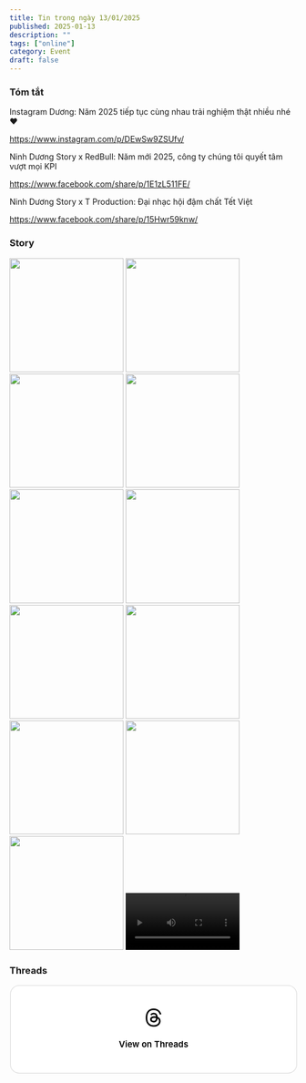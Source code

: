 ```yaml
---
title: Tin trong ngày 13/01/2025
published: 2025-01-13
description: ""
tags: ["online"]
category: Event 
draft: false
---
```


### Tóm tắt 


Instagram Dương: Năm 2025 tiếp tục cùng nhau trải nghiệm thật nhiều nhé ❤️

https://www.instagram.com/p/DEwSw9ZSUfv/

Ninh Dương Story x RedBull: Năm mới 2025, công ty chúng tôi quyết tâm vượt mọi KPI

https://www.facebook.com/share/p/1E1zL511FE/

Ninh Dương Story x T Production: Đại nhạc hội đậm chất Tết Việt

https://www.facebook.com/share/p/15Hwr59knw/


### Story 

<img width="200" src="https://github.com/user-attachments/assets/db45d73b-3590-472f-938a-5a9d33e4a1cd" />

<img width="200" src="https://github.com/user-attachments/assets/3d2c1648-979b-4a21-a3fa-2cfc58f36fad" />

<img width="200" src="https://github.com/user-attachments/assets/3de26071-195f-4833-bd65-591f566f706d" />

<img width="200" src="https://github.com/user-attachments/assets/c9f5b4a4-d7ee-4319-b5d9-2970da615d8d" />

<img width="200" src="https://github.com/user-attachments/assets/78737513-6c9a-4f3c-8da0-1fa4f4a416e1" />

<img width="200" src="https://github.com/user-attachments/assets/11a4709a-8846-41db-9345-3675d1d98cb7" />

<img width="200" src="https://github.com/user-attachments/assets/4a0e48ee-5779-45f0-b596-77e781a16339" />

<img width="200" src="https://github.com/user-attachments/assets/ea31fba9-9d97-4192-8153-4ddf7e243c0e" />

<img width="200" src="https://github.com/user-attachments/assets/7d47ee57-081e-4dfa-a2ec-a7bb30f5abb3" />

<img width="200" src="https://github.com/user-attachments/assets/9390a9d0-b5e8-4955-a4ca-69be2b15b96c" />

<img width="200" src="https://github.com/user-attachments/assets/1fbe1190-491e-4560-a878-e9781e5757c7" />

<video width="200" controls>
  <source type="video/mp4" src="https://github.com/user-attachments/assets/2eb3d388-0a11-4434-b18b-909b558f6401" >
</video>

### Threads 

<blockquote class="text-post-media" data-text-post-permalink="https://www.threads.net/@ninhduong_summary/post/DExVrIbTJ36" data-text-post-version="0" id="ig-tp-DExVrIbTJ36" style=" background:#FFF; border-width: 1px; border-style: solid; border-color: #00000026; border-radius: 16px; max-width:540px; margin: 1px; min-width:270px; padding:0; width:99.375%; width:-webkit-calc(100% - 2px); width:calc(100% - 2px);"> <a href="https://www.threads.net/@ninhduong_summary/post/DExVrIbTJ36" style=" background:#FFFFFF; line-height:0; padding:0 0; text-align:center; text-decoration:none; width:100%; font-family: -apple-system, BlinkMacSystemFont, sans-serif;" target="_blank"> <div style=" padding: 40px; display: flex; flex-direction: column; align-items: center;"><div style=" display:block; height:32px; width:32px; padding-bottom:20px;"> <svg aria-label="Threads" height="32px" role="img" viewBox="0 0 192 192" width="32px" xmlns="http://www.w3.org/2000/svg"> <path d="M141.537 88.9883C140.71 88.5919 139.87 88.2104 139.019 87.8451C137.537 60.5382 122.616 44.905 97.5619 44.745C97.4484 44.7443 97.3355 44.7443 97.222 44.7443C82.2364 44.7443 69.7731 51.1409 62.102 62.7807L75.881 72.2328C81.6116 63.5383 90.6052 61.6848 97.2286 61.6848C97.3051 61.6848 97.3819 61.6848 97.4576 61.6855C105.707 61.7381 111.932 64.1366 115.961 68.814C118.893 72.2193 120.854 76.925 121.825 82.8638C114.511 81.6207 106.601 81.2385 98.145 81.7233C74.3247 83.0954 59.0111 96.9879 60.0396 116.292C60.5615 126.084 65.4397 134.508 73.775 140.011C80.8224 144.663 89.899 146.938 99.3323 146.423C111.79 145.74 121.563 140.987 128.381 132.296C133.559 125.696 136.834 117.143 138.28 106.366C144.217 109.949 148.617 114.664 151.047 120.332C155.179 129.967 155.42 145.8 142.501 158.708C131.182 170.016 117.576 174.908 97.0135 175.059C74.2042 174.89 56.9538 167.575 45.7381 153.317C35.2355 139.966 29.8077 120.682 29.6052 96C29.8077 71.3178 35.2355 52.0336 45.7381 38.6827C56.9538 24.4249 74.2039 17.11 97.0132 16.9405C119.988 17.1113 137.539 24.4614 149.184 38.788C154.894 45.8136 159.199 54.6488 162.037 64.9503L178.184 60.6422C174.744 47.9622 169.331 37.0357 161.965 27.974C147.036 9.60668 125.202 0.195148 97.0695 0H96.9569C68.8816 0.19447 47.2921 9.6418 32.7883 28.0793C19.8819 44.4864 13.2244 67.3157 13.0007 95.9325L13 96L13.0007 96.0675C13.2244 124.684 19.8819 147.514 32.7883 163.921C47.2921 182.358 68.8816 191.806 96.9569 192H97.0695C122.03 191.827 139.624 185.292 154.118 170.811C173.081 151.866 172.51 128.119 166.26 113.541C161.776 103.087 153.227 94.5962 141.537 88.9883ZM98.4405 129.507C88.0005 130.095 77.1544 125.409 76.6196 115.372C76.2232 107.93 81.9158 99.626 99.0812 98.6368C101.047 98.5234 102.976 98.468 104.871 98.468C111.106 98.468 116.939 99.0737 122.242 100.233C120.264 124.935 108.662 128.946 98.4405 129.507Z" /></svg></div><div style=" font-size: 15px; line-height: 21px; color: #000000; font-weight: 600; "> View on Threads</div></div></a></blockquote>
<script async src="https://www.threads.net/embed.js"></script>